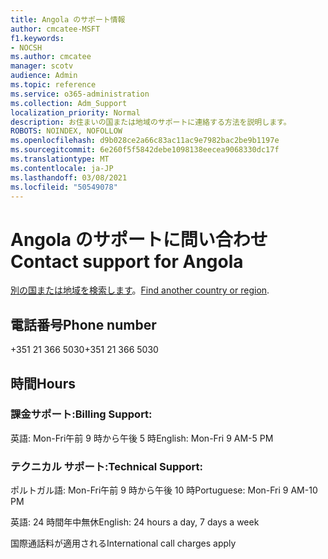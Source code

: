 ```yaml
---
title: Angola のサポート情報
author: cmcatee-MSFT
f1.keywords:
- NOCSH
ms.author: cmcatee
manager: scotv
audience: Admin
ms.topic: reference
ms.service: o365-administration
ms.collection: Adm_Support
localization_priority: Normal
description: お住まいの国または地域のサポートに連絡する方法を説明します。
ROBOTS: NOINDEX, NOFOLLOW
ms.openlocfilehash: d9b028ce2a66c83ac11ac9e7982bac2be9b1197e
ms.sourcegitcommit: 6e260f5f5842debe1098138eecea9068330dc17f
ms.translationtype: MT
ms.contentlocale: ja-JP
ms.lasthandoff: 03/08/2021
ms.locfileid: "50549078"
---
```

# <a name="contact-support-for-angola"></a><span data-ttu-id="d72b4-103">Angola のサポートに問い合わせ</span><span class="sxs-lookup"><span data-stu-id="d72b4-103">Contact support for Angola</span></span>

<span data-ttu-id="d72b4-104">[別の国または地域を検索します](../contact-support-for-business-products.md)。</span><span class="sxs-lookup"><span data-stu-id="d72b4-104">[Find another country or region](../contact-support-for-business-products.md).</span></span>

## <a name="phone-number"></a><span data-ttu-id="d72b4-105">電話番号</span><span class="sxs-lookup"><span data-stu-id="d72b4-105">Phone number</span></span>
<span data-ttu-id="d72b4-106">+351 21 366 5030</span><span class="sxs-lookup"><span data-stu-id="d72b4-106">+351 21 366 5030</span></span>

## <a name="hours"></a><span data-ttu-id="d72b4-107">時間</span><span class="sxs-lookup"><span data-stu-id="d72b4-107">Hours</span></span>
### <a name="billing-support"></a><span data-ttu-id="d72b4-108">課金サポート:</span><span class="sxs-lookup"><span data-stu-id="d72b4-108">Billing Support:</span></span>

<span data-ttu-id="d72b4-109">英語: Mon-Fri午前 9 時から午後 5 時</span><span class="sxs-lookup"><span data-stu-id="d72b4-109">English: Mon-Fri 9 AM-5 PM</span></span>

### <a name="technical-support"></a><span data-ttu-id="d72b4-110">テクニカル サポート:</span><span class="sxs-lookup"><span data-stu-id="d72b4-110">Technical Support:</span></span>

<span data-ttu-id="d72b4-111">ポルトガル語: Mon-Fri午前 9 時から午後 10 時</span><span class="sxs-lookup"><span data-stu-id="d72b4-111">Portuguese: Mon-Fri 9 AM-10 PM</span></span>

<span data-ttu-id="d72b4-112">英語: 24 時間年中無休</span><span class="sxs-lookup"><span data-stu-id="d72b4-112">English: 24 hours a day, 7 days a week</span></span>

<span data-ttu-id="d72b4-113">国際通話料が適用される</span><span class="sxs-lookup"><span data-stu-id="d72b4-113">International call charges apply</span></span>
